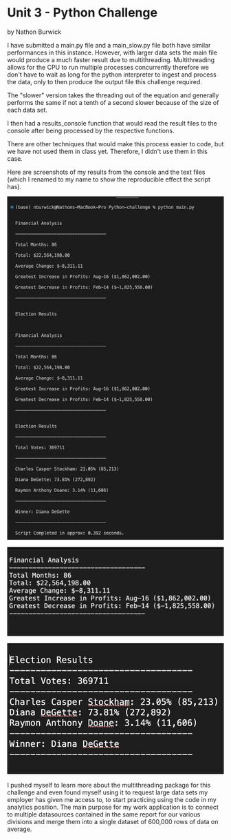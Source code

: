 # Unit 3 - Python Challenge
by Nathon Burwick

I have submitted a main.py file and a main_slow.py file both have similar performances in this instance. However, with larger data sets the main file would produce a much faster result due to multithreading. Multithreading allows for the CPU to run multiple processes concurrently therefore we don't have to wait as long for the python interpreter to ingest and process the data, only to then produce the output file this challenge required.

The "slower" version takes the threading out of the equation and generally performs the same if not a tenth of a second slower because of the size of each data set.

I then had a results_console function that would read the result files to the console after being processed by the respective functions.

There are other techniques that would make this process easier to code, but we have not used them in class yet. Therefore, I didn't use them in this case.

Here are screenshots of my results from the console and the text files (which I renamed to my name to show the reproducible effect the script has).

![Console Results](/Python-challenge/Images/Screenshot%202023-02-03%20at%2010.29.42%20PM.png)

![PyBank_Results.txt](/Python-challenge/Images/Screenshot%202023-02-03%20at%2010.32.08%20PM.png)

![PyPoll_Results.txt](/Python-challenge/Images/Screenshot%202023-02-03%20at%2010.31.43%20PM.png)

I pushed myself to learn more about the multithreading package for this challenge and even found myself using it to request large data sets my employer has given me access to, to start practicing using the code in my analytics position. The main purpose for my work application is to connect to multiple datasources contained in the same report for our various divisions and merge them into a single dataset of 600,000 rows of data on average.